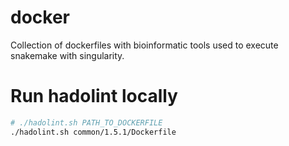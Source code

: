 # docker
Collection of dockerfiles with bioinformatic tools used to execute snakemake with singularity. 

# Run hadolint locally

```bash
# ./hadolint.sh PATH_TO_DOCKERFILE
./hadolint.sh common/1.5.1/Dockerfile
```